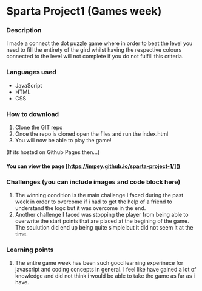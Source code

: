 # Sparta Project1 (Games week)
### Description
I made a connect the dot puzzle game where in order to beat the level you need to fill the entirety of the gird whilst having the respective colours connected to the level will not complete if you do not fulfill this criteria.

### Languages used
* JavaScript
* HTML
* CSS

### How to download
1. Clone the GIT repo
2. Once the repo is cloned open the files and run the index.html
3. You will now be able to play the game!

(If its hosted on Github Pages then...)
#### You can view the page [https://impey.github.io/sparta-project-1/]()

### Challenges (you can include images and code block here)
1. The winning condition is the main challenge I faced during the past week in order to overcome if i had to get the help of a friend to understand the logc but it was overcome in the end.
2. Another challenge I faced was stopping the player from being able to overwrite the start points that are placed at the begining of the game. The soulution did end up being quite simple but it did not seem it at the time.


### Learning points
1. The entire game week has been such good learning experinece for javascript and coding concepts in general. I feel like have gained a lot of knowledge and did not think i would be able to take the game as far as i have.